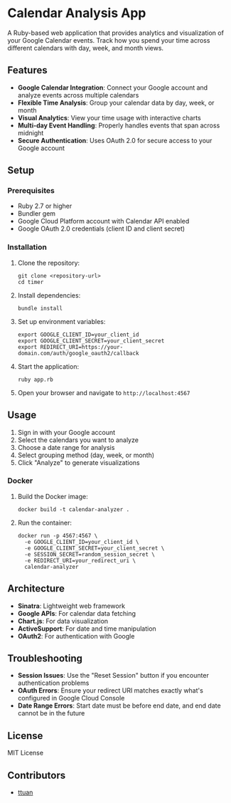 # Calendar Analysis App

A Ruby-based web application that provides analytics and visualization of your Google Calendar events. Track how you spend your time across different calendars with day, week, and month views.

## Features

- **Google Calendar Integration**: Connect your Google account and analyze events across multiple calendars
- **Flexible Time Analysis**: Group your calendar data by day, week, or month
- **Visual Analytics**: View your time usage with interactive charts
- **Multi-day Event Handling**: Properly handles events that span across midnight
- **Secure Authentication**: Uses OAuth 2.0 for secure access to your Google account

## Setup

### Prerequisites

- Ruby 2.7 or higher
- Bundler gem
- Google Cloud Platform account with Calendar API enabled
- Google OAuth 2.0 credentials (client ID and client secret)

### Installation

1. Clone the repository:

   ```
   git clone <repository-url>
   cd timer
   ```

2. Install dependencies:

   ```
   bundle install
   ```

3. Set up environment variables:

   ```
   export GOOGLE_CLIENT_ID=your_client_id
   export GOOGLE_CLIENT_SECRET=your_client_secret
   export REDIRECT_URI=https://your-domain.com/auth/google_oauth2/callback
   ```

4. Start the application:

   ```
   ruby app.rb
   ```

5. Open your browser and navigate to `http://localhost:4567`

## Usage

1. Sign in with your Google account
2. Select the calendars you want to analyze
3. Choose a date range for analysis
4. Select grouping method (day, week, or month)
5. Click "Analyze" to generate visualizations

### Docker

1. Build the Docker image:

   ```
   docker build -t calendar-analyzer .
   ```

2. Run the container:
   ```
   docker run -p 4567:4567 \
     -e GOOGLE_CLIENT_ID=your_client_id \
     -e GOOGLE_CLIENT_SECRET=your_client_secret \
     -e SESSION_SECRET=random_session_secret \
     -e REDIRECT_URI=your_redirect_uri \
     calendar-analyzer
   ```

## Architecture

- **Sinatra**: Lightweight web framework
- **Google APIs**: For calendar data fetching
- **Chart.js**: For data visualization
- **ActiveSupport**: For date and time manipulation
- **OAuth2**: For authentication with Google

## Troubleshooting

- **Session Issues**: Use the "Reset Session" button if you encounter authentication problems
- **OAuth Errors**: Ensure your redirect URI matches exactly what's configured in Google Cloud Console
- **Date Range Errors**: Start date must be before end date, and end date cannot be in the future

## License

MIT License

## Contributors

- [ttuan](https://github.com/ttuan)

